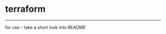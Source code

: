 # terraform
--------------------------------------------------
for use - take a short look into README
